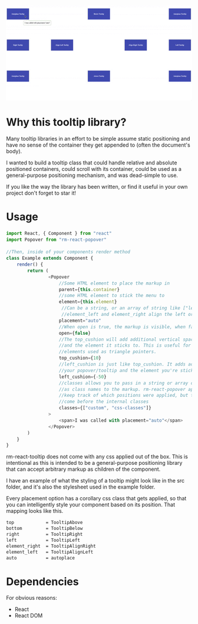 ![Alt text](/example/react-popover.gif?raw=true "Demo")

# Why this tooltip library?

Many tooltip libraries in an effort to be simple assume static positioning and have no sense of the container they get
appended to (often the document's body). 

I wanted to build a tooltip class that could handle relative and absolute positioned
containers, could scroll with its container, could be used as a general-purpose positioning mechanism, and was dead-simple
to use.

If you like the way the library has been written, or find it useful in your own project don't forget to star it!


# Usage

```javascript
import React, { Component } from "react"
import Popover from "rm-react-popover"

//Then, inside of your components render method
class Example extends Component {
    render() {
        return (
                <Popover
                    //Some HTML element to place the markup in
                    parent={this.container} 
                    //some HTML element to stick the menu to
                    element={this.element} 
                     //Can be a string, or an array of string like ["left", "top"]. Possible values are auto, left, right, top, bottom, element_left, element_right
                     //element_left and element_right align the left or right edge of your menu to the left or right edge of an element
                    placement="auto"
                    //When open is true, the markup is visible, when false it's invisible (but still in the DOM)
                    open={false}
                    //The top_cushion will add additional vertical space between your element
                    //and the element it sticks to. This is useful for things like pseudo
                    //elements used as triangle pointers.
                    top_cushion={10}
                    //left_cushion is just like top_cushion. It adds additional horizontal space between
                    //your popover/tooltip and the element you're sticking it to
                    left_cushion={-50}
                    //classes allows you to pass in a string or array of strings that will be applied
                    //as class names to the markup. rm-react-popover applies classes internally to
                    //keep track of which positions were applied, but the classes prop will always
                    //come before the internal classes
                    classes={["custom", "css-classes"]}
                >
                    <span>I was called with placement="auto"</span>
                </Popover>
        )
    }    
}
```

rm-react-tooltip does not come with any css applied out of the box. This is intentional as this is intended to be a general-purpose positioning library that can accept arbitrary markup as children of the component.

I have an example of what the styling of a tooltip might look like in the src folder, and it's also the stylesheet used in the example folder.

Every placement option has a corollary css class that gets applied, so that you can intelligently style your component based on its position. That mapping looks like this.

 
 ```
 top            = TooltipAbove
 bottom         = TooltipBelow
 right          = TooltipRight
 left           = TooltipLeft
 element_right  = TooltipAlignRight
 element_left   = TooltipAlignLeft
 auto           = autoplace
```

# Dependencies

For obvious reasons:
- React
- React DOM